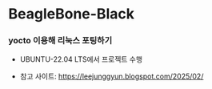 # BeagleBone-Black

### yocto 이용해 리눅스 포팅하기


- UBUNTU-22.04 LTS에서 프로젝트 수행

- 참고 사이트: https://leejunggyun.blogspot.com/2025/02/

